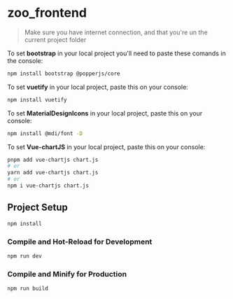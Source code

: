 # zoo_frontend

> Make sure you have internet connection, and that you're un the current project folder

To set **bootstrap** in your local project you'll need to paste these comands in the console:

```sh
npm install bootstrap @popperjs/core
```

To set **vuetify** in your local project, paste this on your console:

```sh
npm install vuetify
```

To set **MaterialDesignIcons** in your local project, paste this on your console:

```sh
npm install @mdi/font -D
```

To set **Vue-chartJS** in your local project, paste this on your console:

```sh
pnpm add vue-chartjs chart.js
# or
yarn add vue-chartjs chart.js
# or
npm i vue-chartjs chart.js
```

## Project Setup

```sh
npm install
```

### Compile and Hot-Reload for Development

```sh
npm run dev
```

### Compile and Minify for Production

```sh
npm run build
```
